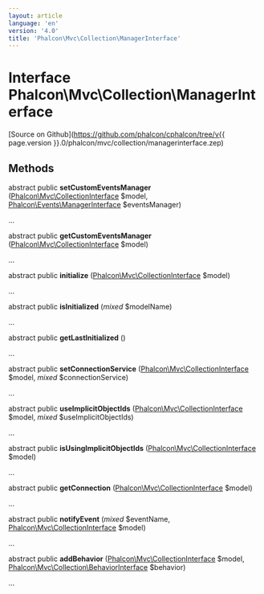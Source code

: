 ```yaml
---
layout: article
language: 'en'
version: '4.0'
title: 'Phalcon\Mvc\Collection\ManagerInterface'
---
```

# Interface **Phalcon\Mvc\Collection\ManagerInterface**

[Source on Github](https://github.com/phalcon/cphalcon/tree/v{{ page.version }}.0/phalcon/mvc/collection/managerinterface.zep)

## Methods

abstract public **setCustomEventsManager** ([Phalcon\Mvc\CollectionInterface](Phalcon_Mvc_CollectionInterface) $model, [Phalcon\Events\ManagerInterface](Phalcon_Events_ManagerInterface) $eventsManager)

...

abstract public **getCustomEventsManager** ([Phalcon\Mvc\CollectionInterface](Phalcon_Mvc_CollectionInterface) $model)

...

abstract public **initialize** ([Phalcon\Mvc\CollectionInterface](Phalcon_Mvc_CollectionInterface) $model)

...

abstract public **isInitialized** (*mixed* $modelName)

...

abstract public **getLastInitialized** ()

...

abstract public **setConnectionService** ([Phalcon\Mvc\CollectionInterface](Phalcon_Mvc_CollectionInterface) $model, *mixed* $connectionService)

...

abstract public **useImplicitObjectIds** ([Phalcon\Mvc\CollectionInterface](Phalcon_Mvc_CollectionInterface) $model, *mixed* $useImplicitObjectIds)

...

abstract public **isUsingImplicitObjectIds** ([Phalcon\Mvc\CollectionInterface](Phalcon_Mvc_CollectionInterface) $model)

...

abstract public **getConnection** ([Phalcon\Mvc\CollectionInterface](Phalcon_Mvc_CollectionInterface) $model)

...

abstract public **notifyEvent** (*mixed* $eventName, [Phalcon\Mvc\CollectionInterface](Phalcon_Mvc_CollectionInterface) $model)

...

abstract public **addBehavior** ([Phalcon\Mvc\CollectionInterface](Phalcon_Mvc_CollectionInterface) $model, [Phalcon\Mvc\Collection\BehaviorInterface](Phalcon_Mvc_Collection_BehaviorInterface) $behavior)

...